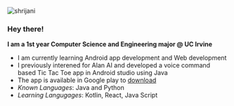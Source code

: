 ![shrijani](https://user-images.githubusercontent.com/58011593/148705607-58b175da-c4be-4762-9cb5-1f7485ca0be0.jpg)
### Hey there!
**I am a 1st year Computer Science and Engineering major @ UC Irvine**  
- I am currently learning Android app development and Web development
- I previously interened for Alan AI and developed a voice command based Tic Tac Toe app in Android studio using Java
- The app is available in Google play to [download](https://play.google.com/store/apps/details?id=com.tictactoe.VoiceTacToe)
- *Known Languages*: Java and Python
- *Learning Langugages*: Kotlin, React, Java Script
